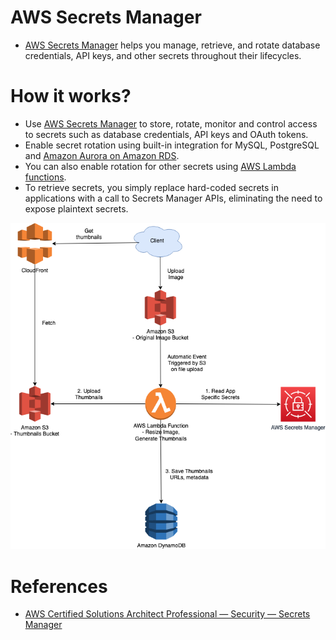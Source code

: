 
# AWS Secrets Manager
- [AWS Secrets Manager](https://aws.amazon.com/secrets-manager/) helps you manage, retrieve, and rotate database credentials, API keys, and other secrets throughout their lifecycles.

# How it works?
- Use [AWS Secrets Manager](https://aws.amazon.com/secrets-manager/) to store, rotate, monitor and control access to secrets such as database credentials, API keys and OAuth tokens. 
- Enable secret rotation using built-in integration for MySQL, PostgreSQL and [Amazon Aurora on Amazon RDS](../6_DatabaseServices/AmazonAurora). 
- You can also enable rotation for other secrets using [AWS Lambda functions](../4_ComputeServices/AWSLambda.md). 
- To retrieve secrets, you simply replace hard-coded secrets in applications with a call to Secrets Manager APIs, eliminating the need to expose plaintext secrets.

![img.png](../0_AWSDesigns/DesignUploadImageAWSLambdaS3/assets/UploadImage-Lambda.drawio.png)

# References
- [AWS Certified Solutions Architect Professional — Security — Secrets Manager](https://medium.com/codex/aws-certified-solutions-architect-professional-security-secrets-manager-f39137c72211)